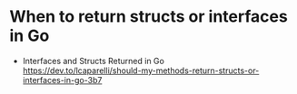 # When to return structs or interfaces in Go

* Interfaces and Structs Returned in Go  
  https://dev.to/lcaparelli/should-my-methods-return-structs-or-interfaces-in-go-3b7
